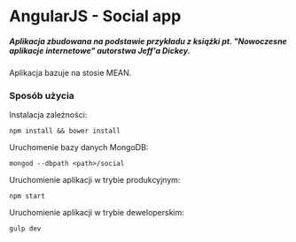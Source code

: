 # AngularJS - Social app

##### Aplikacja zbudowana na podstawie przykładu z książki pt. "Nowoczesne aplikacje internetowe" autorstwa Jeff'a Dickey.

Aplikacja bazuje na stosie MEAN.

### Sposób użycia

Instalacja zależności:

    npm install && bower install

Uruchomenie bazy danych MongoDB:

    mongod --dbpath <path>/social

Uruchomienie aplikacji w trybie produkcyjnym:

    npm start

Uruchomienie aplikacji w trybie deweloperskim:

    gulp dev
